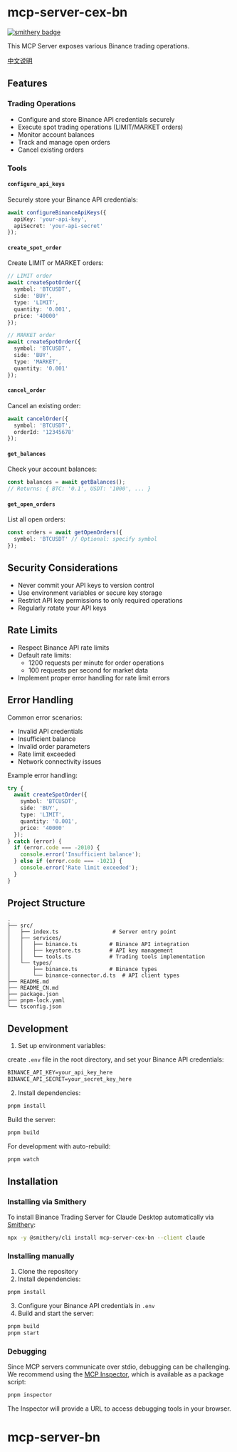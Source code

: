 # mcp-server-cex-bn

[![smithery badge](https://smithery.ai/badge/mcp-server-cex-bn)](https://smithery.ai/server/mcp-server-cex-bn)

This MCP Server exposes various Binance trading operations.

[中文说明](README_CN.md)

## Features

### Trading Operations
- Configure and store Binance API credentials securely
- Execute spot trading operations (LIMIT/MARKET orders)
- Monitor account balances
- Track and manage open orders
- Cancel existing orders

### Tools

#### `configure_api_keys`
Securely store your Binance API credentials:
```typescript
await configureBinanceApiKeys({
  apiKey: 'your-api-key',
  apiSecret: 'your-api-secret'
});
```

#### `create_spot_order`
Create LIMIT or MARKET orders:
```typescript
// LIMIT order
await createSpotOrder({
  symbol: 'BTCUSDT',
  side: 'BUY',
  type: 'LIMIT',
  quantity: '0.001',
  price: '40000'
});

// MARKET order
await createSpotOrder({
  symbol: 'BTCUSDT',
  side: 'BUY',
  type: 'MARKET',
  quantity: '0.001'
});
```

#### `cancel_order`
Cancel an existing order:
```typescript
await cancelOrder({
  symbol: 'BTCUSDT',
  orderId: '12345678'
});
```

#### `get_balances`
Check your account balances:
```typescript
const balances = await getBalances();
// Returns: { BTC: '0.1', USDT: '1000', ... }
```

#### `get_open_orders`
List all open orders:
```typescript
const orders = await getOpenOrders({
  symbol: 'BTCUSDT' // Optional: specify symbol
});
```

## Security Considerations

- Never commit your API keys to version control
- Use environment variables or secure key storage
- Restrict API key permissions to only required operations
- Regularly rotate your API keys

## Rate Limits

- Respect Binance API rate limits
- Default rate limits:
  - 1200 requests per minute for order operations
  - 100 requests per second for market data
- Implement proper error handling for rate limit errors

## Error Handling

Common error scenarios:
- Invalid API credentials
- Insufficient balance
- Invalid order parameters
- Rate limit exceeded
- Network connectivity issues

Example error handling:
```typescript
try {
  await createSpotOrder({
    symbol: 'BTCUSDT',
    side: 'BUY',
    type: 'LIMIT',
    quantity: '0.001',
    price: '40000'
  });
} catch (error) {
  if (error.code === -2010) {
    console.error('Insufficient balance');
  } else if (error.code === -1021) {
    console.error('Rate limit exceeded');
  }
}
```

## Project Structure

```
.
├── src/
│   ├── index.ts                 # Server entry point
│   ├── services/
│   │   ├── binance.ts          # Binance API integration
│   │   ├── keystore.ts         # API key management
│   │   └── tools.ts            # Trading tools implementation
│   └── types/
│       ├── binance.ts          # Binance types
│       └── binance-connector.d.ts  # API client types
├── README.md
├── README_CN.md
├── package.json
├── pnpm-lock.yaml
└── tsconfig.json
```

## Development

1. Set up environment variables:

create `.env` file in the root directory, and set your Binance API credentials:

```txt
BINANCE_API_KEY=your_api_key_here
BINANCE_API_SECRET=your_secret_key_here
```

2. Install dependencies:

```bash
pnpm install
```

Build the server:

```bash
pnpm build
```

For development with auto-rebuild:

```bash
pnpm watch
```

## Installation

### Installing via Smithery

To install Binance Trading Server for Claude Desktop automatically via [Smithery](https://smithery.ai/server/mcp-server-cex-bn):

```bash
npx -y @smithery/cli install mcp-server-cex-bn --client claude
```

### Installing manually
1. Clone the repository
2. Install dependencies:
```bash
pnpm install
```
3. Configure your Binance API credentials in `.env`
4. Build and start the server:
```bash
pnpm build
pnpm start
```

### Debugging

Since MCP servers communicate over stdio, debugging can be challenging. We recommend using the [MCP Inspector](https://github.com/modelcontextprotocol/inspector), which is available as a package script:

```bash
pnpm inspector
```

The Inspector will provide a URL to access debugging tools in your browser.


# mcp-server-bn
